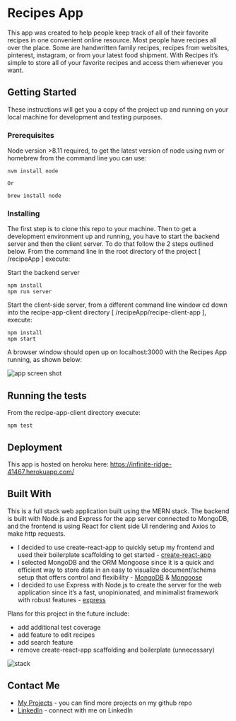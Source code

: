 # Recipes App

This app was created to help people keep track of all of their favorite recipes in one convenient online resource. Most people have recipes all over the place. Some are handwritten family recipes, recipes from websites, pinterest, instagram, or from your latest food shipment. With Recipes it’s simple to store all of your favorite recipes and access them whenever you want.

## Getting Started

These instructions will get you a copy of the project up and running on your local machine for development and testing purposes. 

### Prerequisites

Node version >8.11 required, to get the latest version of node using nvm or homebrew from the command line you can use:

```
nvm install node

Or

brew install node
```

### Installing

The first step is to clone this repo to your machine. Then to get a development environment up and running, you have to start the backend server and then the client server. To do that follow the 2 steps outlined below. From the command line in the root directory of the project [ /recipeApp ] execute:

Start the backend server

```
npm install
npm run server
```

Start the client-side server, from a different command line window cd down into the recipe-app-client directory [ /recipeApp/recipe-client-app ], execute:

```
npm install
npm start
```

A browser window should open up on localhost:3000 with the Recipes App running, as shown below:

![app screen shot](https://github.com/Eric-Powell/recipeApp/blob/master/db/Recipes.png)

## Running the tests

From the recipe-app-client directory execute:

```
npm test
```

## Deployment

This app is hosted on heroku here:
https://infinite-ridge-41467.herokuapp.com/

## Built With

This is a full stack web application built using the MERN stack. The backend is built with Node.js and Express for the app server connected to MongoDB, and the frontend is using React for client side UI rendering and Axios to make http requests. 

* I decided to use create-react-app to quickly setup my frontend and used their boilerplate scaffolding to get started - [create-react-app](https://github.com/facebook/create-react-app)
* I selected MongoDB and the ORM Mongoose since it is a quick and efficient way to store data in an easy to visualize document/schema setup that offers control and flexibility - [MongoDB](https://www.mongodb.com/) & [Mongoose](https://mongoosejs.com/)
* I decided to use Express with Node.js to create the server for the web application since it’s a fast, unopinionated, and minimalist framework with robust features - [express](https://expressjs.com/)

Plans for this project in the future include:
* add additional test coverage 
* add feature to edit recipes
* add search feature 
* remove create-react-app scaffolding and boilerplate (unnecessary)

![stack](https://cdn-images-1.medium.com/max/1600/1*FVtCyRdJ6KOr4YswTtwMeA.jpeg)

## Contact Me

* [My Projects](https://github.com/Eric-Powell?tab=repositories) - you can find more projects on my github repo
* [LinkedIn](https://www.linkedin.com/in/eric-powell/) - connect with me on LinkedIn